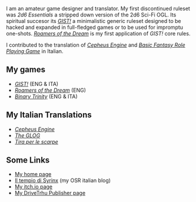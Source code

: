 I am an amateur game designer and translator.
My first discontinued ruleset was *2d6 Essentials* a stripped down version of the 2d6 Sci-Fi OGL. Its spiritual succesor its [*GIST!*](https://zeruhur.github.io/gist) a minimalistic generic ruleset designed to be hacked and expanded in full-fledged games or to be used for impromptu one-shots. [*Roamers of the Dream*](https://zeruhur.github.io/roamers-of-the-dream) is my first application of *GIST!* core rules.

I contributed to the translation of [*Cepheus Engine*](https://cepheusengine.it/) and [*Basic Fantasy Role Playing Game*](https://www.basicfantasy.org/) in Italian.

## My games
* [*GIST!*](https://zeruhur.github.io/gist) (ENG & ITA)
* [*Roamers of the Dream*](https://zeruhur.github.io/roamers-of-the-dream) (ENG)
* [*Binary Trinity*](https://zeruhur.github.io/binarytrinity) (ENG & ITA)

## My Italian Translations
* [*Cepheus Engine*](https://cepheusengine.it/)
* [*The GLOG*](https://zeruhur.itch.io/the-glog-ita)
* [*Tira per le scarpe*](https://zeruhur.github.io/tiraperlescarpe)

## Some Links
* [My home page](https://zeruhur.space)
* [Il tempio di Syrinx](https://zeruhur.github.io/syrinx) (my OSR italian blog)
* [My itch.io page](https://zeruhur.itch.io/)
* [My DriveTrhu Publisher page](https://www.drivethrurpg.com/browse/pub/18634/Wolf-Moon-Games)
